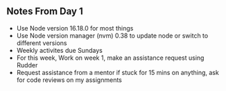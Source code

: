 ## Notes From Day 1

* Use Node version 16.18.0 for most things
* Use Node version manager (nvm) 0.38 to update node or switch to different versions
* Weekly activites due Sundays
* For this week, Work on week 1, make an assistance request using Rudder
* Request assistance from a mentor if stuck for 15 mins on anything, ask for code reviews on my assignments